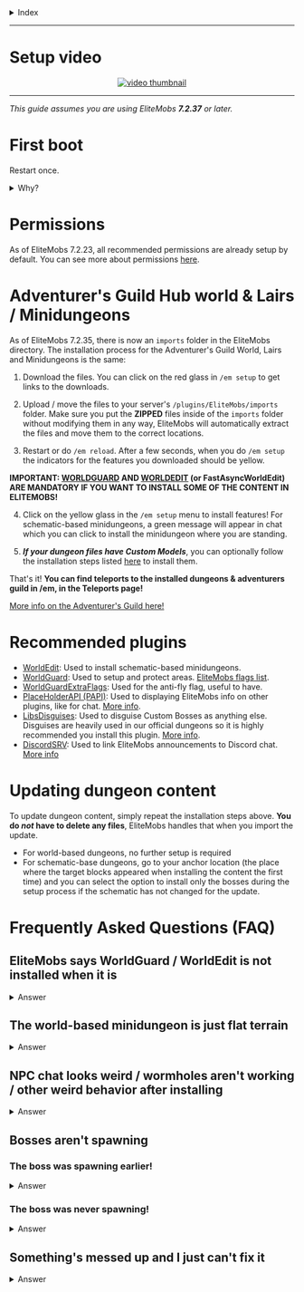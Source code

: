 <details><summary>Index</summary>

- [Setup video](#setup-video)
- [First boot](#first-boot)
- [Permissions](#permissions)
- [Adventurer's Guild Hub world & Lairs / Minidungeons](#adventurer-s-guild-hub-world---lairs---minidungeons)
- [Recommended plugins](#recommended-plugins)
- [Updating dungeon content](#updating-dungeon-content)
- [Frequently Asked Questions (FAQ)](#frequently-asked-questions--faq-)
    * [EliteMobs says WorldGuard / WorldEdit is not installed when it is](#elitemobs-says-worldguard---worldedit-is-not-installed-when-it-is)
    * [The world-based minidungeon is just flat terrain](#the-world-based-minidungeon-is-just-flat-terrain)
    * [NPC chat looks weird / wormholes aren't working / other weird behavior after installing](#npc-chat-looks-weird---wormholes-aren-t-working---other-weird-behavior-after-installing)
    * [Bosses aren't spawning](#bosses-aren-t-spawning)
        + [But it was here earlier!](#but-it-was-here-earlier-)
        + [It was never there!](#it-was-never-there-)
    * [Something's messed up and I just can't fix it](#something-s-messed-up-and-i-just-can-t-fix-it)

<small><i><a href='http://ecotrust-canada.github.io/markdown-toc/'>Table of contents generated with markdown-toc</a></i></small>


</details>


***

# Setup video

<div align="center"><a href="https://youtu.be/boRg2X4qhw4"><img src="https://i.ytimg.com/vi/boRg2X4qhw4/hqdefault.jpg?sqp=-oaymwEcCPYBEIoBSFXyq4qpAw4IARUAAIhCGAFwAcABBg==&rs=AOn4CLBKCzqqxUu0AB95hcrBAg0VwzJ5XA" alt="video thumbnail"></a></div>


***


*This guide assumes you are using EliteMobs ***7.2.37*** or later.*

# First boot

Restart once.
<details><summary>Why?</summary>EliteMobs sets increases maximum health of your spigot.yml config file the first time the server starts up. This is so Elite mobs can have more than 2000 health. It does not alter the health of any other mob - so it doesn't change vanilla or plugin mobs.

This change requires a restart to actually work.</details>

# Permissions

As of EliteMobs 7.2.23, all recommended permissions are already setup by default. You can see more about permissions [here](https://github.com/MagmaGuy/EliteMobs/wiki/%5BGuide%5D-Permissions-and-commands).

# Adventurer's Guild Hub world & Lairs / Minidungeons

As of EliteMobs 7.2.35, there is now an `imports` folder in the EliteMobs directory. The installation process for the Adventurer's Guild World, Lairs and Minidungeons is the same:

1) Download the files. You can click on the red glass in `/em setup` to get links to the downloads.

2) Upload / move the files to your server's `/plugins/EliteMobs/imports` folder. Make sure you put the **ZIPPED** files inside of the `imports` folder without modifying them in any way, EliteMobs will automatically extract the files and move them to the correct locations.

3) Restart or do `/em reload`. After a few seconds, when you do `/em setup` the indicators for the features you downloaded should be yellow.

**IMPORTANT: [WORLDGUARD](https://dev.bukkit.org/projects/worldguard) AND [WORLDEDIT](https://dev.bukkit.org/projects/worldedit) (or FastAsyncWorldEdit) ARE MANDATORY IF YOU WANT TO INSTALL SOME OF THE CONTENT IN ELITEMOBS!**

4) Click on the yellow glass in the `/em setup` menu to install features! For schematic-based minidungeons, a green message will appear in chat which you can click to install the minidungeon where you are standing.

5) ***If your dungeon files have Custom Models***, you can optionally follow the installation steps listed [here](https://github.com/MagmaGuy/EliteMobs/wiki/Custom-Models#importing-custom-models-from-dungeons) to install them.

That's it! **You can find teleports to the installed dungeons & adventurers guild in /em, in the Teleports page!**

[More info on the Adventurer's Guild here!](https://github.com/MagmaGuy/EliteMobs/wiki/%5BGuide%5D-Adventurer's-Guild-World)

# Recommended plugins

- [WorldEdit](https://dev.bukkit.org/projects/worldedit): Used to install schematic-based minidungeons.
- [WorldGuard](https://dev.bukkit.org/projects/worldguard): Used to setup and protect areas. [EliteMobs flags list](https://github.com/MagmaGuy/EliteMobs/wiki/%5BThird-party-support%5D-Worldguard-flags).
- [WorldGuardExtraFlags](https://www.spigotmc.org/resources/worldguard-extra-flags.4823/): Used for the anti-fly flag, useful to have.
- [PlaceHolderAPI (PAPI)](https://www.spigotmc.org/resources/placeholderapi.6245/): Used to displaying EliteMobs info on other plugins, like for chat. [More info](https://github.com/MagmaGuy/EliteMobs/wiki/%5BPlaceholderAPI%5D-EliteMobs-placeholders).
- [LibsDisguises](https://www.spigotmc.org/resources/libs-disguises-free.81/): Used to disguise Custom Bosses as anything else. Disguises are heavily used in our official dungeons so it is highly recommended you install this plugin. [More info](https://github.com/MagmaGuy/EliteMobs/wiki/LibsDisguises-&-Disguising-Custom-Bosses).
- [DiscordSRV](https://www.spigotmc.org/resources/discordsrv.18494/): Used to link EliteMobs announcements to Discord chat. [More info](https://github.com/MagmaGuy/EliteMobs/wiki/DiscordSRV---Discord-broadcasts)

# Updating dungeon content

To update dungeon content, simply repeat the installation steps above. **You do ***not*** have to delete any files**, EliteMobs handles that when you import the update.

- For world-based dungeons, no further setup is required
- For schematic-base dungeons, go to your anchor location (the place where the target blocks appeared when installing the content the first time) and you can select the option to install only the bosses during the setup process if the schematic has not changed for the update.

# Frequently Asked Questions (FAQ)

## EliteMobs says WorldGuard / WorldEdit is not installed when it is

<details><summary>Answer</summary>

This 100% means you are using the wrong version of WorldGuard / WorldEdit on your server. [You can get the right version from the section above.](https://github.com/MagmaGuy/EliteMobs/wiki/%5BGuide%5D-Quick-Setup/#recommended-plugins)

</details>

## The world-based minidungeon is just flat terrain

<details><summary>Answer</summary>

95% of the time this means you did not follow the setup instructions. If you unzipped any files or loaded any worlds using other plugins, reinstall the content following the steps listed above. You do not need any other plugins to load the worlds correctly.

</details>

## NPC chat looks weird / wormholes aren't working / other weird behavior after installing

<details><summary>Answer</summary>

Run the command `/em reload` after setting a dungeon up to make sure all of the values get fully initialized. A restart is even better, but should not be necessary.
</details>

## Bosses aren't spawning

### The boss was spawning earlier!

<details><summary>Answer</summary

Regional bosses have a respawn time. You can check when the boss is scheduled to respawn by going to its configuration file and copying the numbers after the `:` in the spawn locations section.

Example:

```yml
spawnLocations:
- em_primis,1100.5,22.5,526.5,0.0,0.0:1643259941451
```

In this case the numbers you're looking for are `1643259941451`. You can use [this](https://www.unixtimestamp.com/index.php) website to convert that to a specific date. You can delete the numbers to force the boss to respawn, make sure you do `/em reload` after deleting them.

</details>

### The boss was never spawning!

<details><summary>Answer</summary>

Check the following things:

- Did you or someone else kill the boss, or did it escape via the timeout feature? The boss may be respawning. Check the cooldowns, info about that is in the section above.
- See if there are any errors on console, especially after you install the dungeon or after an `/em reload`. The errors should tell you what's wrong.
- Check if your region is protected by some other plugin that would prevent mob spawning
- Check the difficulty of your world, mobs can't spawn in peaceful difficulty
- Check WorldGuard flags, see if mob spawning is set to allow
- Check if you installed the dungeon content over the spawn area, that is protected by default
- Very, very rarely, the issue might have to do with the day your server thinks it is. Make sure your server machine's date is correct, otherwise the respawn mechanic might cause some issues.

</details>


## Something's messed up and I just can't fix it

<details><summary>Answer</summary>

This usually happens after trying and failing to correctly modify files in a way that EliteMobs could not self-repair. If you are stuck and can't figure out how to repair it from the console messages on startup / dungeon installation, the best thing to do is a clean installation of EliteMobs.

Back up your `~/plugins/EliteMobs/data` folder to keep player data, then delete the `~/plugins/EliteMobs/` folder. Start your server up, shut it down, restore the contents of your backed up data folder **while the server is offline** and then start it up again. You can now resume installing EliteMobs content.

</details>